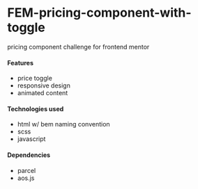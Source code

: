 # FEM-pricing-component-with-toggle

pricing component challenge for frontend mentor

#### Features
- price toggle
- responsive design
- animated content

#### Technologies used
- html w/ bem naming convention
- scss
- javascript

#### Dependencies
- parcel
- aos.js
